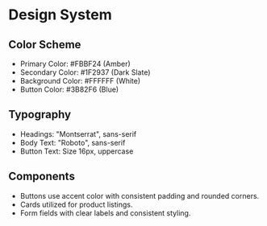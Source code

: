 # Design System

## Color Scheme
- Primary Color: #FBBF24 (Amber)
- Secondary Color: #1F2937 (Dark Slate)
- Background Color: #FFFFFF (White)
- Button Color: #3B82F6 (Blue)

## Typography
- Headings: "Montserrat", sans-serif
- Body Text: "Roboto", sans-serif
- Button Text: Size 16px, uppercase

## Components
- Buttons use accent color with consistent padding and rounded corners.
- Cards utilized for product listings.
- Form fields with clear labels and consistent styling.
